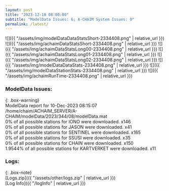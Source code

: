 ```yaml
---
layout: post
title: "2023-12-10 08:00:00"
subtitle: "ModelData Issues: 6; A-CHAIM System Issues: 0"
permalink: /latest/
---
```


![]({{ "/assets/img/modelDataDataStatsShort-2334408.png" | relative_url }})
![]({{ "/assets/img/achaimDataStatsShort-2334408.png" | relative_url }})
![]({{ "/assets/img/achaimDataStatsLong00-2334408.png" | relative_url }})
![]({{ "/assets/img/achaimDataStatsLong01-2334408.png" | relative_url }})
![]({{ "/assets/img/achaimDataStatsLong02-2334408.png" | relative_url }})
![]({{ "/assets/img/modelDataDataStats-2334408.png" | relative_url }})
![]({{ "/assets/img/modelDataStationStats-2334408.png" | relative_url }})
![]({{ "/assets/img/achaimRunTime-2334408.png" | relative_url }})


### ModelData Issues:  
  
{: .box-warning}  
 ModelData report for 10-Dec-2023 08:15:07   
 /home/chaim/ACHAIM_SERVER/A-CHAIM/modelData/2023/344/08/modelData.mat   
 0% of all possible stations for IONO were downloaded. x146   
 0% of all possible stations for JASON were downloaded. x41   
 0% of all possible stations for SENTINEL were downloaded. x165   
 0% of all possible stations for SSUSI were downloaded. x35   
 0% of all possible stations for CHAIN were downloaded. x150   
 1.9544% of all possible stations for KARTVERKET were downloaded. x11   
  


### Logs:  
  
{: .box-note}  
[Logs.zip]({{ "/assets/other/logs.zip" | relative_url }})  
[Log Info]({{ "/logInfo" | relative_url }})  
